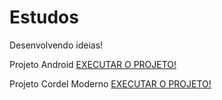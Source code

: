 # Estudos
Desenvolvendo ideias!

Projeto Android
<a href="https://paulokasper.github.io/HMTL5-e-CSS3/Projeto%20Android/index.html" target="_blank">EXECUTAR O PROJETO!</a>

Projeto Cordel Moderno
<a href="https://paulokasper.github.io/HMTL5-e-CSS3/Projeto%20Cordelmoderno/index.html" target="_blank">EXECUTAR O PROJETO!</a>